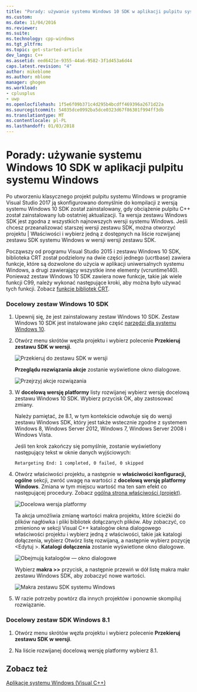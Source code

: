 ```yaml
---
title: "Porady: używanie systemu Windows 10 SDK w aplikacji pulpitu systemu Windows | Dokumentacja firmy Microsoft"
ms.custom: 
ms.date: 11/04/2016
ms.reviewer: 
ms.suite: 
ms.technology: cpp-windows
ms.tgt_pltfrm: 
ms.topic: get-started-article
dev_langs: C++
ms.assetid: eed6421e-9355-44a6-9582-3f1d453a6d44
caps.latest.revision: "4"
author: mikeblome
ms.author: mblome
manager: ghogen
ms.workload:
- cplusplus
- uwp
ms.openlocfilehash: 1f5e6f09b371c4d295b4bcdff469396a2671d22a
ms.sourcegitcommit: 54035dce0992ba5dce0323d67f86301f994ff3db
ms.translationtype: MT
ms.contentlocale: pl-PL
ms.lasthandoff: 01/03/2018
---
```

# <a name="how-to-use-the-windows-10-sdk-in-a-windows-desktop-application"></a>Porady: używanie systemu Windows 10 SDK w aplikacji pulpitu systemu Windows
Po utworzeniu klasycznego projekt pulpitu systemu Windows w programie Visual Studio 2017 ją skonfigurowano domyślnie do kompilacji z wersją systemu Windows 10 SDK został zainstalowany, gdy obciążenie pulpitu C++ został zainstalowany lub ostatniej aktualizacji. Ta wersja zestawu Windows SDK jest zgodna z wszystkich najnowszych wersji systemu Windows. Jeśli chcesz przeanalizować starszej wersji zestawu SDK, można otworzyć projektu | Właściwości i wybierz jedną z dostępnych na liście rozwijanej zestawu SDK systemu Windows w wersji wersji zestawu SDK.  
  
 Począwszy od programu Visual Studio 2015 i zestawu Windows 10 SDK, biblioteka CRT został podzielony na dwie części jednego (ucrtbase) zawiera funkcje, które są dozwolone do użycia w aplikacji uniwersalnych systemu Windows, a drugi zawierający wszystkie inne elementy (vcruntime140). Ponieważ zestaw Windows 10 SDK zawiera nowe funkcje, takie jak wiele funkcji C99, należy wykonać następujące kroki, aby można było używać tych funkcji. Zobacz [funkcje bibliotek CRT](../c-runtime-library/crt-library-features.md).  
  
### <a name="to-target-the-windows-10-sdk"></a>Docelowy zestaw Windows 10 SDK  
  
1.  Upewnij się, że jest zainstalowany zestaw Windows 10 SDK. Zestaw Windows 10 SDK jest instalowane jako część [narzędzi dla systemu Windows 10](http://go.microsoft.com/fwlink/p/?linkid=617631).  
  
2.  Otwórz menu skrótów węzła projektu i wybierz polecenie **Przekieruj zestawu SDK w wersji**.  
  
     ![Przekieruj do zestawu SDK w wersji](../windows/media/retargetingwindowssdk1.PNG "RetargetingWindowsSDK1")  
  
     **Przeglądu rozwiązania akcje** zostanie wyświetlone okno dialogowe.  
  
     ![Przejrzyj akcje rozwiązania](../windows/media/retargetingwindowssdk2.PNG "RetargetingWindowsSDK2")  
  
3.  W **docelową wersję platformy** listy rozwijanej wybierz wersję docelową zestawu Windows 10 SDK. Wybierz przycisk OK, aby zastosować zmiany.  
  
     Należy pamiętać, że 8.1, w tym kontekście odwołuje się do wersji zestawu Windows SDK, który jest także wstecznie zgodne z systemem Windows 8, Windows Server 2012, Windows 7, Windows Server 2008 i Windows Vista.  
  
     Jeśli ten krok zakończy się pomyślnie, zostanie wyświetlony następujący tekst w oknie danych wyjściowych:  
  
     `Retargeting End: 1 completed, 0 failed, 0 skipped`  
  
4.  Otwórz właściwości projektu, a następnie w **właściwości konfiguracji, ogólne** sekcji, zwróć uwagę na wartości z **docelową wersję platformy Windows**. Zmiana w tym miejscu wartość ma ten sam efekt co następującej procedury. Zobacz [ogólna strona właściwości (projekt)](../ide/general-property-page-project.md).  
  
     ![Docelowa wersja platformy](../windows/media/retargetingwindowssdk3.PNG "RetargetingWindowsSDK3")  
  
     Ta akcja umożliwia zmianę wartości makra projektu, które ścieżki do plików nagłówka i pliki bibliotek dołączanych plików. Aby zobaczyć, co zmieniono w sekcji Visual C++ katalogów okna dialogowego właściwości projektu i wybierz jedną z właściwości, takie jak katalogi dołączenia, wybierz Otwórz listę rozwijaną, a następnie wybierz pozycję \<Edytuj >. **Katalogi dołączenia** zostanie wyświetlone okno dialogowe.  
  
     ![Obejmują katalogów — okno dialogowe](../windows/media/retargetingwindowssdk4.PNG "RetargetingWindowsSDK4")  
  
     Wybierz **makra >>** przycisk, a następnie przewiń w dół listę makra makr zestawu Windows SDK, aby zobaczyć nowe wartości.  
  
     ![Makra zestawu SDK systemu Windows](../windows/media/retargetingwindowssdk5.PNG "RetargetingWindowsSDK5")  
  
5.  W razie potrzeby powtórz dla innych projektów i ponownie skompiluj rozwiązanie.  
  
### <a name="to-target-the-windows-81-sdk"></a>Docelowy zestaw SDK Windows 8.1  
  
1.  Otwórz menu skrótów węzła projektu i wybierz polecenie **Przekieruj zestawu SDK w wersji**.  
  
2.  Na liście rozwijanej docelową wersję platformy wybierz 8.1.  
  
## <a name="see-also"></a>Zobacz też  
 [Aplikacje systemu Windows (Visual C++)](../windows/how-to-use-the-windows-10-sdk-in-a-windows-desktop-application.md)
